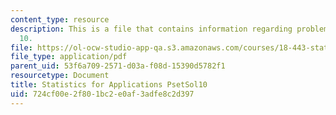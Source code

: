 ```yaml
---
content_type: resource
description: This is a file that contains information regarding problem set solution
  10.
file: https://ol-ocw-studio-app-qa.s3.amazonaws.com/courses/18-443-statistics-for-applications-spring-2015/724cf00e2f801bc2e0af3adfe8c2d397_MIT18_443S15_PsetSol10.pdf
file_type: application/pdf
parent_uid: 53f6a709-2571-d03a-f08d-15390d5782f1
resourcetype: Document
title: Statistics for Applications PsetSol10
uid: 724cf00e-2f80-1bc2-e0af-3adfe8c2d397
---
```

